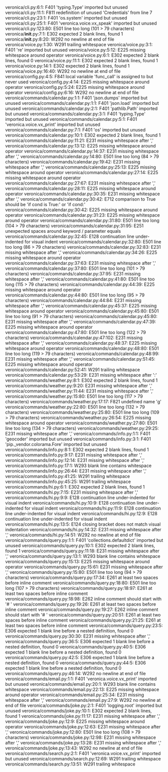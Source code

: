 veronica/cli.py:6:1: F401 'typing.Type' imported but unused
veronica/cli.py:11:1: F811 redefinition of unused 'Credentials' from line 7
veronica/cli.py:23:1: F401 'os.system' imported but unused
veronica/cli.py:25:1: F401 'veronica.voice.vx_speak' imported but unused
veronica/cli.py:123:80: E501 line too long (101 > 79 characters)
veronica/__init__.py:7:1: E302 expected 2 blank lines, found 1
veronica/__init__.py:8:20: W292 no newline at end of file
veronica/voice.py:1:30: W291 trailing whitespace
veronica/voice.py:3:1: F401 're' imported but unused
veronica/voice.py:5:12: E225 missing whitespace around operator
veronica/voice.py:6:1: E302 expected 2 blank lines, found 0
veronica/voice.py:11:1: E302 expected 2 blank lines, found 1
veronica/voice.py:14:1: E302 expected 2 blank lines, found 1
veronica/voice.py:16:40: W292 no newline at end of file
veronica/config.py:4:5: F841 local variable 'func_call' is assigned to but never used
veronica/config.py:4:14: E225 missing whitespace around operator
veronica/config.py:5:24: E225 missing whitespace around operator
veronica/config.py:6:16: W292 no newline at end of file
veronica/commands/calendar.py:1:1: F401 'json.dumps' imported but unused
veronica/commands/calendar.py:1:1: F401 'json.load' imported but unused
veronica/commands/calendar.py:2:1: F401 'pathlib.Path' imported but unused
veronica/commands/calendar.py:3:1: F401 'typing.Type' imported but unused
veronica/commands/calendar.py:5:1: F401 'veronica.voice.vx_print' imported but unused
veronica/commands/calendar.py:7:1: F401 'os' imported but unused
veronica/commands/calendar.py:10:1: E302 expected 2 blank lines, found 1
veronica/commands/calendar.py:11:21: E231 missing whitespace after ','
veronica/commands/calendar.py:13:12: E225 missing whitespace around operator
veronica/commands/calendar.py:14:37: E231 missing whitespace after ','
veronica/commands/calendar.py:14:80: E501 line too long (84 > 79 characters)
veronica/commands/calendar.py:19:42: E231 missing whitespace after ','
veronica/commands/calendar.py:25:13: E225 missing whitespace around operator
veronica/commands/calendar.py:27:14: E225 missing whitespace around operator
veronica/commands/calendar.py:27:67: E231 missing whitespace after ','
veronica/commands/calendar.py:28:11: E225 missing whitespace around operator
veronica/commands/calendar.py:30:35: E231 missing whitespace after ','
veronica/commands/calendar.py:30:42: E712 comparison to True should be 'if cond is True:' or 'if cond:'
veronica/commands/calendar.py:30:42: E225 missing whitespace around operator
veronica/commands/calendar.py:31:23: E225 missing whitespace around operator
veronica/commands/calendar.py:31:80: E501 line too long (104 > 79 characters)
veronica/commands/calendar.py:31:95: E251 unexpected spaces around keyword / parameter equals
veronica/commands/calendar.py:32:45: E128 continuation line under-indented for visual indent
veronica/commands/calendar.py:32:80: E501 line too long (86 > 79 characters)
veronica/commands/calendar.py:32:83: E231 missing whitespace after ','
veronica/commands/calendar.py:34:26: E225 missing whitespace around operator
veronica/commands/calendar.py:37:63: E231 missing whitespace after ','
veronica/commands/calendar.py:37:80: E501 line too long (101 > 79 characters)
veronica/commands/calendar.py:37:95: E231 missing whitespace after ','
veronica/commands/calendar.py:41:80: E501 line too long (115 > 79 characters)
veronica/commands/calendar.py:44:39: E225 missing whitespace around operator
veronica/commands/calendar.py:44:80: E501 line too long (95 > 79 characters)
veronica/commands/calendar.py:44:84: E231 missing whitespace after ','
veronica/commands/calendar.py:45:37: E225 missing whitespace around operator
veronica/commands/calendar.py:45:80: E501 line too long (91 > 79 characters)
veronica/commands/calendar.py:45:80: E231 missing whitespace after ','
veronica/commands/calendar.py:47:39: E225 missing whitespace around operator
veronica/commands/calendar.py:47:80: E501 line too long (122 > 79 characters)
veronica/commands/calendar.py:47:102: E231 missing whitespace after ','
veronica/commands/calendar.py:48:37: E225 missing whitespace around operator
veronica/commands/calendar.py:48:80: E501 line too long (119 > 79 characters)
veronica/commands/calendar.py:48:99: E231 missing whitespace after ','
veronica/commands/calendar.py:51:45: E225 missing whitespace around operator
veronica/commands/calendar.py:52:41: W291 trailing whitespace
veronica/commands/calendar.py:53:29: E231 missing whitespace after ':'
veronica/commands/weather.py:8:1: E302 expected 2 blank lines, found 1
veronica/commands/weather.py:9:20: E231 missing whitespace after ','
veronica/commands/weather.py:11:44: E231 missing whitespace after ','
veronica/commands/weather.py:15:80: E501 line too long (117 > 79 characters)
veronica/commands/weather.py:17:17: F821 undefined name 'g'
veronica/commands/weather.py:22:80: E501 line too long (132 > 79 characters)
veronica/commands/weather.py:25:80: E501 line too long (109 > 79 characters)
veronica/commands/weather.py:26:54: E225 missing whitespace around operator
veronica/commands/weather.py:27:80: E501 line too long (134 > 79 characters)
veronica/commands/weather.py:29:25: E231 missing whitespace after ','
veronica/commands/info.py:1:1: F401 'geocoder' imported but unused
veronica/commands/info.py:3:1: F401 'pip._vendor.colorama.Fore' imported but unused
veronica/commands/info.py:8:1: E302 expected 2 blank lines, found 1
veronica/commands/info.py:9:17: E231 missing whitespace after ','
veronica/commands/info.py:12:14: E231 missing whitespace after ','
veronica/commands/info.py:17:1: W293 blank line contains whitespace
veronica/commands/info.py:26:44: E231 missing whitespace after ','
veronica/commands/info.py:41:25: W291 trailing whitespace
veronica/commands/info.py:45:25: W291 trailing whitespace
veronica/commands/hi.py:6:1: E302 expected 2 blank lines, found 1
veronica/commands/hi.py:7:15: E231 missing whitespace after ','
veronica/commands/hi.py:9:9: E128 continuation line under-indented for visual indent
veronica/commands/hi.py:10:9: E128 continuation line under-indented for visual indent
veronica/commands/hi.py:11:9: E128 continuation line under-indented for visual indent
veronica/commands/hi.py:12:9: E128 continuation line under-indented for visual indent
veronica/commands/hi.py:13:5: E124 closing bracket does not match visual indentation
veronica/commands/hi.py:14:32: E231 missing whitespace after ','
veronica/commands/hi.py:14:51: W292 no newline at end of file
veronica/commands/query.py:1:1: F401 'collections.defaultdict' imported but unused
veronica/commands/query.py:10:1: E302 expected 2 blank lines, found 1
veronica/commands/query.py:11:18: E231 missing whitespace after ','
veronica/commands/query.py:13:1: W293 blank line contains whitespace
veronica/commands/query.py:15:13: E225 missing whitespace around operator
veronica/commands/query.py:15:61: E231 missing whitespace after ','
veronica/commands/query.py:15:80: E501 line too long (94 > 79 characters)
veronica/commands/query.py:17:34: E261 at least two spaces before inline comment
veronica/commands/query.py:18:80: E501 line too long (107 > 79 characters)
veronica/commands/query.py:18:97: E261 at least two spaces before inline comment
veronica/commands/query.py:18:98: E262 inline comment should start with '# '
veronica/commands/query.py:19:26: E261 at least two spaces before inline comment
veronica/commands/query.py:19:27: E262 inline comment should start with '# '
veronica/commands/query.py:20:51: E261 at least two spaces before inline comment
veronica/commands/query.py:21:25: E261 at least two spaces before inline comment
veronica/commands/query.py:23:5: E306 expected 1 blank line before a nested definition, found 0
veronica/commands/query.py:30:30: E231 missing whitespace after ','
veronica/commands/query.py:36:5: E306 expected 1 blank line before a nested definition, found 0
veronica/commands/query.py:40:5: E306 expected 1 blank line before a nested definition, found 0
veronica/commands/query.py:42:5: E306 expected 1 blank line before a nested definition, found 0
veronica/commands/query.py:44:5: E306 expected 1 blank line before a nested definition, found 0
veronica/commands/query.py:46:14: W292 no newline at end of file
veronica/commands/email.py:1:1: F401 'veronica.voice.vx_print' imported but unused
veronica/commands/email.py:20:1: W293 blank line contains whitespace
veronica/commands/email.py:22:13: E225 missing whitespace around operator
veronica/commands/email.py:25:34: E231 missing whitespace after ','
veronica/commands/email.py:27:9: W292 no newline at end of file
veronica/commands/joke.py:2:1: F401 'logging.root' imported but unused
veronica/commands/joke.py:10:1: E302 expected 2 blank lines, found 1
veronica/commands/joke.py:11:17: E231 missing whitespace after ','
veronica/commands/joke.py:12:9: E225 missing whitespace around operator
veronica/commands/joke.py:12:63: E231 missing whitespace after ','
veronica/commands/joke.py:12:80: E501 line too long (108 > 79 characters)
veronica/commands/joke.py:12:98: E231 missing whitespace after ','
veronica/commands/joke.py:13:28: E231 missing whitespace after ','
veronica/commands/joke.py:13:43: W292 no newline at end of file
veronica/commands/search.py:2:1: F401 'veronica.voice.vx_print' imported but unused
veronica/commands/search.py:12:69: W291 trailing whitespace
veronica/commands/search.py:13:51: W291 trailing whitespace
